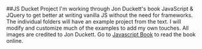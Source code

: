 ##JS Ducket Project
I'm working through Jon Duckett's book JavaScript & JQuery to get better at writing vanilla JS without the need for frameworks. The individual folders will have an example project from the text.  I will modify and customize much of the examples to add my own touches. All images are credited to Jon Duckett.  Go to [Javascript Book](http://www.javascriptbook.com) to read the book online.
